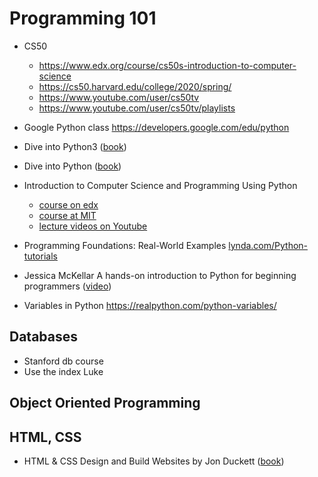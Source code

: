 # Programming 101

- CS50
	- https://www.edx.org/course/cs50s-introduction-to-computer-science
	- https://cs50.harvard.edu/college/2020/spring/
	- https://www.youtube.com/user/cs50tv
	- https://www.youtube.com/user/cs50tv/playlists

- Google Python class https://developers.google.com/edu/python

- Dive into Python3 ([book][dive into python3])
- Dive into Python ([book][dive into python])

- Introduction to Computer Science and Programming Using Python
    - [course on edx][edx Introduction to Computer Science and Programming]
    - [course at MIT][MIT Introduction to Computer Science and Programming in Python]
    - [lecture videos on Youtube](https://www.youtube.com/watch?v=Q_itdXI3YeE)

- Programming Foundations: Real-World Examples [lynda.com/Python-tutorials][Programming-Fundamentals-Real-World]

- Jessica McKellar A hands-on introduction to Python for beginning programmers ([video][Jessica McKellar introduction to Python])
  
- Variables in Python https://realpython.com/python-variables/

## Databases
- Stanford db course
- Use the index Luke

## Object Oriented Programming


## HTML, CSS
- HTML & CSS Design and Build Websites by Jon Duckett ([book][Jon Duckett HTML & CSS])


[dive into python3]: https://diveintopython3.problemsolving.io/
[dive into python]: https://linux.die.net/diveintopython/html/
[MIT Introduction to Computer Science and Programming in Python]: https://ocw.mit.edu/courses/electrical-engineering-and-computer-science/6-0001-introduction-to-computer-science-and-programming-in-python-fall-2016/lecture-videos/
[edx Introduction to Computer Science and Programming]: https://www.edx.org/course/introduction-to-computer-science-and-programming-7
[Jessica McKellar introduction to Python]: https://www.youtube.com/watch?v=rkx5_MRAV3A
[Programming-Fundamentals-Real-World]: https://www.lynda.com/Python-tutorials/Programming-Fundamentals-Real-World/418249-2.html
[Jon Duckett HTML & CSS]: https://wtf.tw/ref/duckett.pdf
